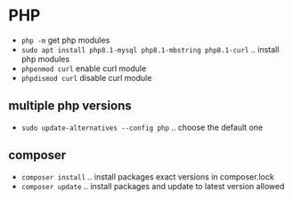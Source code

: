 # PHP

- `php -m` get php modules
- `sudo apt install php8.1-mysql php8.1-mbstring php8.1-curl` .. install php modules
- `phpenmod curl` enable curl module
- `phpdismod curl` disable curl module


## multiple php versions
- `sudo update-alternatives --config php` .. choose the default one


## composer
- `composer install` .. install packages exact versions in composer.lock
- `composer update` .. install packages and update to latest version allowed